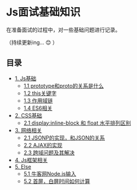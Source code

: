# Js面试基础知识

在准备面试的过程中，对一些基础问题进行记录。

（持续更新ing... :blush: ）

## 目录
* [1. Js基础]()
  * [1.1 prototype和proto的关系是什么](basic/prototype.md)
  * [1.2 this关键字](basic/this.md)
  * [1.3 作用域链](basic/scope-chain.md)  
  * [1.4 ES6相关](basic/es6.md)
* [2. CSS基础]()
  * [2.1 display:inline-block 和 float 水平排列区别](css/display-float.md)
* [3. 网络相关]()
  * [2.1 JSONP的实现，和JSON的关系](network/jsonp.md)
  * [2.2 AJAX的实现](network/ajax.md)
  * [2.3 跨域问题及其解决](network/cross-origin.md)
* [4. Js框架相关]()
* [5. Else]()
  * [5.1 牛客网Node.js输入](else/nowCoder.md)
  * [5.2 首屏，白屏时间如何计算](else/firstScreen.md)














